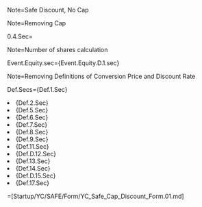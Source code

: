 Note=Safe Discount, No Cap

Note=Removing Cap

0.4.Sec=<b></b>

Note=Number of shares calculation

Event.Equity.sec={Event.Equity.D.1.sec}

Note=Removing Definitions of Conversion Price and Discount Rate

Def.Secs={Def.1.Sec}<li>{Def.2.Sec}<li>{Def.5.Sec}<li>{Def.6.Sec}<li>{Def.7.Sec}<li>{Def.8.Sec}<li>{Def.9.Sec}<li>{Def.11.Sec}<li>{Def.D.12.Sec}<li>{Def.13.Sec}<li>{Def.14.Sec}<li>{Def.D.15.Sec}<li>{Def.17.Sec}

=[Startup/YC/SAFE/Form/YC_Safe_Cap_Discount_Form.01.md]